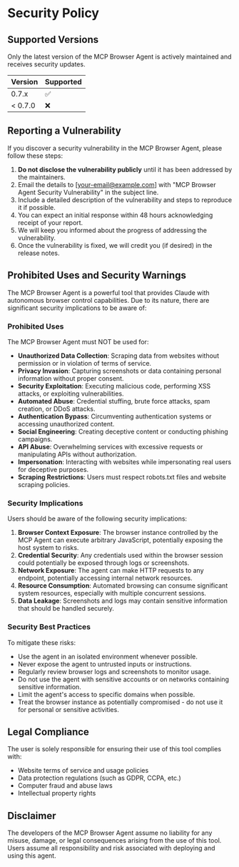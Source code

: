 # Security Policy

## Supported Versions

Only the latest version of the MCP Browser Agent is actively maintained and receives security updates.

| Version | Supported          |
| ------- | ------------------ |
| 0.7.x   | :white_check_mark: |
| < 0.7.0 | :x:                |

## Reporting a Vulnerability

If you discover a security vulnerability in the MCP Browser Agent, please follow these steps:

1. **Do not disclose the vulnerability publicly** until it has been addressed by the maintainers.
2. Email the details to [your-email@example.com] with "MCP Browser Agent Security Vulnerability" in the subject line.
3. Include a detailed description of the vulnerability and steps to reproduce it if possible.
4. You can expect an initial response within 48 hours acknowledging receipt of your report.
5. We will keep you informed about the progress of addressing the vulnerability.
6. Once the vulnerability is fixed, we will credit you (if desired) in the release notes.

## Prohibited Uses and Security Warnings

The MCP Browser Agent is a powerful tool that provides Claude with autonomous browser control capabilities. Due to its nature, there are significant security implications to be aware of:

### Prohibited Uses

The MCP Browser Agent must NOT be used for:

- **Unauthorized Data Collection**: Scraping data from websites without permission or in violation of terms of service.
- **Privacy Invasion**: Capturing screenshots or data containing personal information without proper consent.
- **Security Exploitation**: Executing malicious code, performing XSS attacks, or exploiting vulnerabilities.
- **Automated Abuse**: Credential stuffing, brute force attacks, spam creation, or DDoS attacks.
- **Authentication Bypass**: Circumventing authentication systems or accessing unauthorized content.
- **Social Engineering**: Creating deceptive content or conducting phishing campaigns.
- **API Abuse**: Overwhelming services with excessive requests or manipulating APIs without authorization.
- **Impersonation**: Interacting with websites while impersonating real users for deceptive purposes.
- **Scraping Restrictions**: Users must respect robots.txt files and website scraping policies.

### Security Implications

Users should be aware of the following security implications:

1. **Browser Context Exposure**: The browser instance controlled by the MCP Agent can execute arbitrary JavaScript, potentially exposing the host system to risks.
2. **Credential Security**: Any credentials used within the browser session could potentially be exposed through logs or screenshots.
3. **Network Exposure**: The agent can make HTTP requests to any endpoint, potentially accessing internal network resources.
4. **Resource Consumption**: Automated browsing can consume significant system resources, especially with multiple concurrent sessions.
5. **Data Leakage**: Screenshots and logs may contain sensitive information that should be handled securely.

### Security Best Practices

To mitigate these risks:

- Use the agent in an isolated environment whenever possible.
- Never expose the agent to untrusted inputs or instructions.
- Regularly review browser logs and screenshots to monitor usage.
- Do not use the agent with sensitive accounts or on networks containing sensitive information.
- Limit the agent's access to specific domains when possible.
- Treat the browser instance as potentially compromised - do not use it for personal or sensitive activities.

## Legal Compliance

The user is solely responsible for ensuring their use of this tool complies with:
- Website terms of service and usage policies
- Data protection regulations (such as GDPR, CCPA, etc.)
- Computer fraud and abuse laws
- Intellectual property rights

## Disclaimer

The developers of the MCP Browser Agent assume no liability for any misuse, damage, or legal consequences arising from the use of this tool. Users assume all responsibility and risk associated with deploying and using this agent.